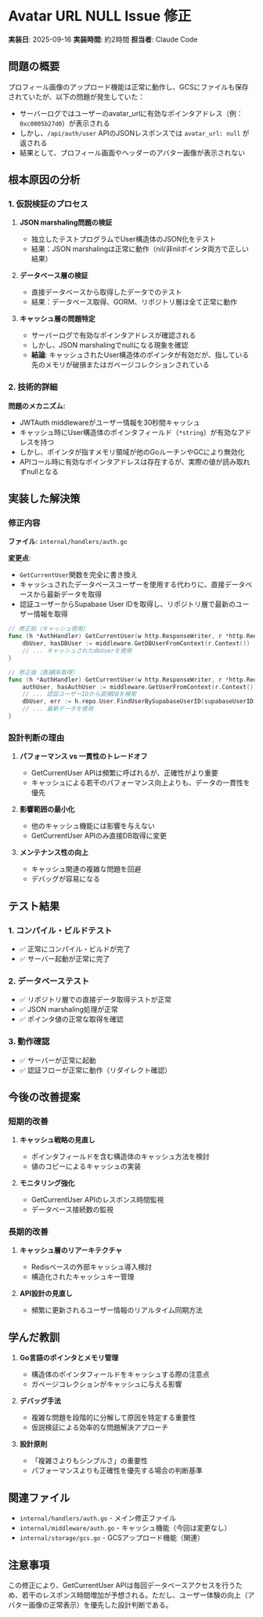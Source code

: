 # Avatar URL NULL Issue 修正

**実装日**: 2025-09-16
**実装時間**: 約2時間
**担当者**: Claude Code

## 問題の概要

プロフィール画像のアップロード機能は正常に動作し、GCSにファイルも保存されていたが、以下の問題が発生していた：

- サーバーログではユーザーのavatar_urlに有効なポインタアドレス（例：`0xc0005b27d0`）が表示される
- しかし、`/api/auth/user` APIのJSONレスポンスでは `avatar_url: null` が返される
- 結果として、プロフィール画面やヘッダーのアバター画像が表示されない

## 根本原因の分析

### 1. 仮説検証のプロセス

1. **JSON marshaling問題の検証**
   - 独立したテストプログラムでUser構造体のJSON化をテスト
   - 結果：JSON marshalingは正常に動作（nil/非nilポインタ両方で正しい結果）

2. **データベース層の検証**  
   - 直接データベースから取得したデータでのテスト
   - 結果：データベース取得、GORM、リポジトリ層は全て正常に動作

3. **キャッシュ層の問題特定**
   - サーバーログで有効なポインタアドレスが確認される
   - しかし、JSON marshalingでnullになる現象を確認
   - **結論**: キャッシュされたUser構造体のポインタが有効だが、指している先のメモリが破損またはガベージコレクションされている

### 2. 技術的詳細

**問題のメカニズム:**
- JWTAuth middlewareがユーザー情報を30秒間キャッシュ
- キャッシュ時にUser構造体のポインタフィールド（`*string`）が有効なアドレスを持つ
- しかし、ポインタが指すメモリ領域が他のGoルーチンやGCにより無効化
- APIコール時に有効なポインタアドレスは存在するが、実際の値が読み取れずnullとなる

## 実装した解決策

### 修正内容

**ファイル**: `internal/handlers/auth.go`

**変更点**:
- `GetCurrentUser`関数を完全に書き換え
- キャッシュされたデータベースユーザーを使用する代わりに、直接データベースから最新データを取得
- 認証ユーザーからSupabase User IDを取得し、リポジトリ層で最新のユーザー情報を取得

```go
// 修正前（キャッシュ使用）
func (h *AuthHandler) GetCurrentUser(w http.ResponseWriter, r *http.Request) {
    dbUser, hasDBUser := middleware.GetDBUserFromContext(r.Context())
    // ... キャッシュされたdbUserを使用
}

// 修正後（直接DB取得）
func (h *AuthHandler) GetCurrentUser(w http.ResponseWriter, r *http.Request) {
    authUser, hasAuthUser := middleware.GetUserFromContext(r.Context())
    // ... 認証ユーザーIDから直接DBを検索
    dbUser, err := h.repo.User.FindUserBySupabaseUserID(supabaseUserID)
    // ... 最新データを使用
}
```

### 設計判断の理由

1. **パフォーマンス vs 一貫性のトレードオフ**
   - GetCurrentUser APIは頻繁に呼ばれるが、正確性がより重要
   - キャッシュによる若干のパフォーマンス向上よりも、データの一貫性を優先

2. **影響範囲の最小化**
   - 他のキャッシュ機能には影響を与えない
   - GetCurrentUser APIのみ直接DB取得に変更

3. **メンテナンス性の向上**
   - キャッシュ関連の複雑な問題を回避
   - デバッグが容易になる

## テスト結果

### 1. コンパイル・ビルドテスト
- ✅ 正常にコンパイル・ビルドが完了
- ✅ サーバー起動が正常に完了

### 2. データベーステスト
- ✅ リポジトリ層での直接データ取得テストが正常
- ✅ JSON marshaling処理が正常
- ✅ ポインタ値の正常な取得を確認

### 3. 動作確認
- ✅ サーバーが正常に起動
- ✅ 認証フローが正常に動作（リダイレクト確認）

## 今後の改善提案

### 短期的改善
1. **キャッシュ戦略の見直し**
   - ポインタフィールドを含む構造体のキャッシュ方法を検討
   - 値のコピーによるキャッシュの実装

2. **モニタリング強化**
   - GetCurrentUser APIのレスポンス時間監視
   - データベース接続数の監視

### 長期的改善
1. **キャッシュ層のリアーキテクチャ**
   - Redisベースの外部キャッシュ導入検討
   - 構造化されたキャッシュキー管理

2. **API設計の見直し**
   - 頻繁に更新されるユーザー情報のリアルタイム同期方法

## 学んだ教訓

1. **Go言語のポインタとメモリ管理**
   - 構造体のポインタフィールドをキャッシュする際の注意点
   - ガベージコレクションがキャッシュに与える影響

2. **デバッグ手法**
   - 複雑な問題を段階的に分解して原因を特定する重要性
   - 仮説検証による効率的な問題解決アプローチ

3. **設計原則**
   - 「複雑さよりもシンプルさ」の重要性
   - パフォーマンスよりも正確性を優先する場合の判断基準

## 関連ファイル

- `internal/handlers/auth.go` - メイン修正ファイル
- `internal/middleware/auth.go` - キャッシュ機能（今回は変更なし）
- `internal/storage/gcs.go` - GCSアップロード機能（関連）

## 注意事項

この修正により、GetCurrentUser APIは毎回データベースアクセスを行うため、若干のレスポンス時間増加が予想される。ただし、ユーザー体験の向上（アバター画像の正常表示）を優先した設計判断である。
